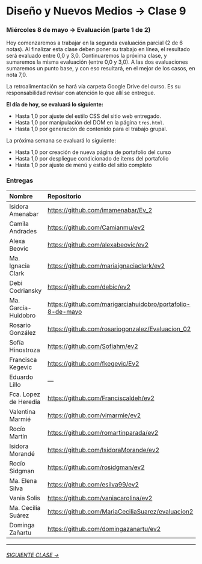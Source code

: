 # Diseño y Nuevos Medios → Clase 9  

### Miércoles 8 de mayo → Evaluación (parte 1 de 2)

Hoy comenzaremos a trabajar en la segunda evaluación parcial (2 de 6 notas). Al finalizar esta clase deben poner su trabajo en línea, el resultado será evaluado entre 0,0 y 3,0. Continuaremos la próxima clase, y sumaremos la misma evaluación (entre 0,0 y 3,0). A las dos evaluaciones sumaremos un punto base, y con eso resultará, en el mejor de los casos, en nota 7,0.

La retroalimentación se hará vía carpeta Google Drive del curso. Es su responsabilidad revisar con atención lo que allí se entregue. 

**El día de hoy, se evaluará lo siguiente:** 

- Hasta 1,0 por ajuste del estilo CSS del sitio web entregado. 
- Hasta 1,0 por manipulación del DOM en la página `tres.html`.
- Hasta 1,0 por generación de contenido para el trabajo grupal.

La próxima semana se evaluará lo siguiente: 

- Hasta 1,0 por creación de nueva página de portafolio del curso 
- Hasta 1,0 por despliegue condicionado de ítems del portafolio
- Hasta 1,0 por ajuste de menú y estilo del sitio completo

### Entregas

| Nombre                  | Repositorio                              | GitHub Page                          |   
|:------------------------|:-----------------------------------------|:-------------------------------------|
| Isidora Amenabar        | https://github.com/imamenabar/Ev_2       | https://imamenabar.github.io/Ev_2/   |
| Camila Andrades         | https://github.com/Camianmu/ev2          | https://camianmu.github.io/ev2/      |
| Alexa Beovic            | https://github.com/alexabeovic/ev2       | https://alexabeovic.github.io/ev2    |     
| Ma. Ignacia Clark       | https://github.com/mariaignaciaclark/ev2 | https://mariaignaciaclark.github.io/ev2/ |
| Debi Codriansky         | https://github.com/debic/ev2             | https:/debic.github.io/ev2
| Ma. García-Huidobro     | https://github.com/marigarciahuidobro/portafolio-8-de-mayo | https://marigarciahuidobro.github.io/portafolio-8-de-mayo/ |
| Rosario González        | https://github.com/rosariogonzalez/Evaluacion_02 | https://rosariogonzalez.github.io/Evaluacion_02/ |
| Sofía Hinostroza        | https://github.com/Sofiahm/ev2 | https://sofiahm.github.io/ev2/ | 
| Francisca Kegevic       | https://github.com/fkegevic/Ev2 | https://fkegevic.github.io/Ev2/ |
| Eduardo Lillo           | — | — | 
| Fca. Lopez de Heredia   | https://github.com/Franciscaldeh/ev2 | https://franciscaldeh.github.io/ev2/ | 
| Valentina Marmié        | https://github.com/vimarmie/ev2 | https://vimarmie.github.io/ev2/ | 
| Rocío Martin            | https://github.com/romartinparada/ev2 | https://romartinparada.github.io/ev2/ |
| Isidora Morandé         | https://github.com/IsidoraMorande/ev2 | https://isidoramorande.github.io/ev2/ | 
| Rocío Sidgman           | https://github.com/rosidgman/ev2 | https://rosidgman.github.io/ev2/ | 
| Ma. Elena Silva         | https://github.com/esilva99/ev2  | https://esilva99.github.io/ev2/  |
| Vania Solis             | https://github.com/vaniacarolina/ev2 | https://vaniacarolina.github.io/ev2/ | 
| Ma. Cecilia Suárez      | https://github.com/MariaCeciliaSuarez/evaluacion2 | https://mariaceciliasuarez.github.io/evaluacion2/ | 
| Dominga Zañartu         | https://github.com/domingazanartu/ev2 | https://domingazanartu.github.io/ev2/ |



- - - - - - - 

###### [SIGUIENTE CLASE →](https://github.com/profesorfaco/dno037-2019/tree/gh-pages/clase-10)
